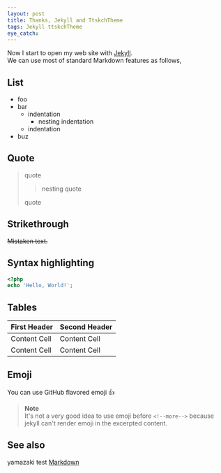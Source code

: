 ```yaml
---
layout: post
title: Thanks, Jekyll and TtskchTheme
tags: Jekyll ttskchTheme
eye_catch: 
---
```


Now I start to open my web site with [Jekyll](http://jekyllrb.com/).  
We can use most of standard Markdown features as follows,

## List

* foo
* bar
    * indentation
        * nesting indentation
    * indentation
* buz

<!--more-->

## Quote

> quote
>
> > nesting quote
>
> quote

## Strikethrough

~~Mistaken text.~~

## Syntax highlighting

```php
<?php
echo 'Hello, World!';
```

## Tables

First Header  | Second Header
------------- | -------------
Content Cell  | Content Cell
Content Cell  | Content Cell

## Emoji

You can use GitHub flavored emoji :+1:

> **Note**  
> It's not a very good idea to use emoji before `<!--more-->` because jekyll can't render emoji in the excerpted content.

## See also
yamazaki test
[Markdown](http://daringfireball.net/projects/markdown/syntax)

